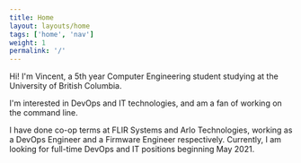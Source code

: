 ```yaml
---
title: Home
layout: layouts/home
tags: ['home', 'nav']
weight: 1
permalink: '/'
---
```


Hi! I'm Vincent, a 5th year Computer Engineering student studying at the University of British Columbia.

I'm interested in DevOps and IT technologies, and am a fan of working on the command line.

I have done co-op terms at FLIR Systems and Arlo Technologies, working as a DevOps Engineer and a Firmware Engineer respectively. Currently, I am looking for full-time DevOps and IT positions beginning May 2021.

<!-- You can add unique content here with Markdown (`./content/index.md`), or you can customize the chained homepage layout (`./_includes/layouts/home.11ty.js`). -->
